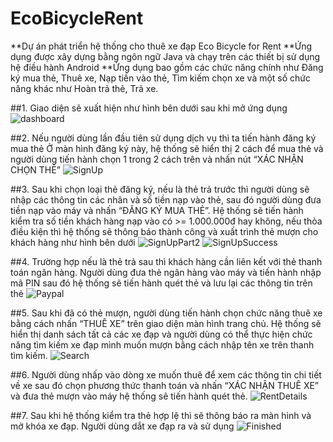 # EcoBicycleRent
**Dự án phát triển hệ thống cho thuê xe đạp Eco Bicycle for Rent
**Ứng dụng được xây dựng bằng ngôn ngữ Java và chạy trên các thiết bị sử dụng hệ điều hành Android
**Ứng dụng bao gồm các chức năng chính như Đăng ký mua thẻ, Thuê xe, Nạp tiền vào thẻ, Tìm kiếm chọn xe và một số chức năng khác như Hoàn trả thẻ, Trả xe.

##1.	Giao diện sẽ xuất hiện như hình bên dưới sau khi mở ứng dụng
![dashboard](https://user-images.githubusercontent.com/75024999/143438217-d454037f-24b6-45e8-a3ad-f09056057fea.png)

 
##2.	Nếu người dùng lần đầu tiên sử dụng dịch vụ thì ta tiến hành đăng ký mua thẻ
Ở màn hình đăng ký này, hệ thống sẽ hiển thị 2 cách để mua thẻ và người dùng tiến hành chọn 1 trong 2 cách trên và nhấn nút “XÁC NHẬN CHỌN THẺ”
![SignUp](https://user-images.githubusercontent.com/75024999/143438321-9a0615e5-824e-4ea7-8920-c82601adbd9f.png)

 
##3.	 Sau khi chọn loại thẻ đăng ký, nếu là thẻ trả trước thì người dùng sẽ nhập các thông tin các nhân và số tiền nạp vào thẻ, sau đó người dùng đưa tiền nạp vào máy và nhấn “ĐĂNG KÝ MUA THẺ”. Hệ thống sẽ tiến hành kiểm tra số tiền khách hàng nạp vào có >= 1.000.000đ hay không, nếu thỏa điều kiện thì hệ thống sẽ thông báo thành công và xuất trình thẻ mượn cho khách hàng như hình bên dưới
![SignUpPart2](https://user-images.githubusercontent.com/75024999/143438402-2d2a6db8-6389-403e-b1e8-2b054d231d0e.png)
![SignUpSuccess](https://user-images.githubusercontent.com/75024999/143438469-b14cb93f-bdb3-464a-a6bd-30a470aec22e.png)

##4.	Trường hợp nếu là thẻ trả sau thì khách hàng cần liên kết với thẻ thanh toán ngân hàng. Người dùng đưa thẻ ngân hàng vào máy và tiến hành nhập mã PIN sau đó hệ thống sẽ tiến hành quét thẻ và lưu lại các thông tin trên thẻ 
![Paypal](https://user-images.githubusercontent.com/75024999/143438604-020b32b2-9bf2-480b-a87e-8776754d488f.png)

 
##5.	Sau khi đã có thẻ mượn, người dùng tiến hành chọn chức năng thuê xe bằng cách nhấn “THUÊ XE” trên giao diện màn hình trang chủ. Hệ thống sẽ hiển thị danh sách tất cả các xe đạp và người dùng có thể thực hiện chức năng tìm kiếm xe đạp mình muốn mượn bằng cách nhập tên xe trên thanh tìm kiếm.
![Search](https://user-images.githubusercontent.com/75024999/143438674-81453854-10d9-4069-bb38-41761edd1eab.png)

##6.	Người dùng nhấp vào dòng xe muốn thuê để xem các thông tin chi tiết về xe sau đó chọn phương thức thanh toán và nhấn “XÁC NHẬN THUÊ XE” và đưa thẻ mượn vào máy hệ thống sẽ tiến hành quét thẻ. 
![RentDetails](https://user-images.githubusercontent.com/75024999/143438754-87780770-8a23-4f45-a95c-699e81fdb8c2.png)

 
##7.	Sau khi hệ thống kiểm tra thẻ hợp lệ thì sẽ thông báo ra màn hình và mở khóa xe đạp. Người dùng dắt xe đạp ra và sử dụng 
![Finished](https://user-images.githubusercontent.com/75024999/143438836-aaee80ad-2f64-447f-9ab1-7d7c1031c44a.png)
